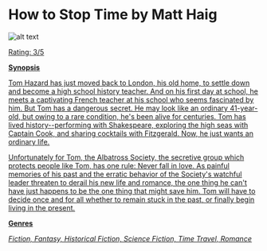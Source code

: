 # How to Stop Time by Matt Haig

![alt text](bookimages/stoptime-image.png)

<u> Rating: 3/5 <u>

**Synopsis**

Tom Hazard has just moved back to London, his old home, to settle down and become a high school history teacher. And on his first day at school, he meets a captivating French teacher at his school who seems fascinated by him. But Tom has a dangerous secret. He may look like an ordinary 41-year-old, but owing to a rare condition, he's been alive for centuries. Tom has lived history--performing with Shakespeare, exploring the high seas with Captain Cook, and sharing cocktails with Fitzgerald. Now, he just wants an ordinary life.

Unfortunately for Tom, the Albatross Society, the secretive group which protects people like Tom, has one rule: Never fall in love. As painful memories of his past and the erratic behavior of the Society's watchful leader threaten to derail his new life and romance, the one thing he can't have just happens to be the one thing that might save him. Tom will have to decide once and for all whether to remain stuck in the past, or finally begin living in the present.

**Genres**

*Fiction, Fantasy, Historical Fiction, Science Fiction, Time Travel, Romance*